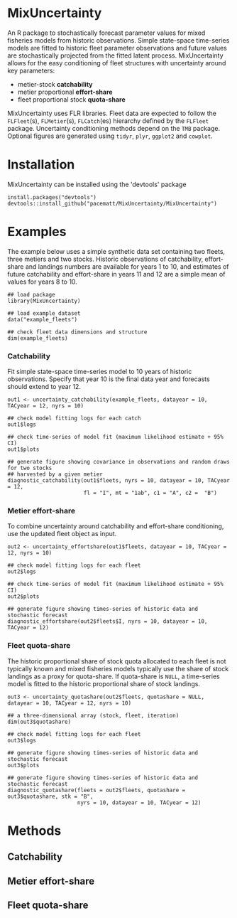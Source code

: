 # MixUncertainty
An R package to stochastically forecast parameter values for mixed fisheries models from historic observations. Simple state-space time-series models are fitted to historic fleet parameter observations and future values are stochastically projected from the fitted latent process. MixUncertainty allows for the easy conditioning of fleet structures with uncertainty around key parameters:

- metier-stock **catchability**
- metier proportional **effort-share**
- fleet proportional stock **quota-share**

MixUncertainty uses FLR libraries. Fleet data are expected to follow the `FLFleet`(s), `FLMetier`(s), `FLCatch`(es) hierarchy defined by the `FLFleet` package. Uncertainty conditioning methods depend on the `TMB` package. Optional figures are generated using `tidyr`, `plyr`, `ggplot2` and `cowplot`.

# Installation
MixUncertainty can be installed using the 'devtools' package

```{r}
install.packages("devtools")
devtools::install_github("pacematt/MixUncertainty/MixUncertainty")
```

# Examples
The example below uses a simple synthetic data set containing two fleets, three metiers and two stocks. Historic observations of catchability, effort-share and landings numbers are available for years 1 to 10, and estimates of future catchability and effort-share in years 11 and 12 are a simple mean of values for years 8 to 10. 

``` {r}
## load package
library(MixUncertainty)

## load example dataset
data("example_fleets")

## check fleet data dimensions and structure
dim(example_fleets)
```

### Catchability
Fit simple state-space time-series model to 10 years of historic observations. Specify that year 10 is the final data year and forecasts should extend to year 12.

``` {r}
out1 <- uncertainty_catchability(example_fleets, datayear = 10, TACyear = 12, nyrs = 10)

## check model fitting logs for each catch
out1$logs

## check time-series of model fit (maximum likelihood estimate + 95% CI)
out1$plots

## generate figure showing covariance in observations and random draws for two stocks
## harvested by a given metier
diagnostic_catchability(out1$fleets, nyrs = 10, datayear = 10, TACyear = 12,
                        fl = "I", mt = "1ab", c1 = "A", c2 =  "B")
```
### Metier effort-share
To combine uncertainty around catchability and effort-share conditioning, use the updated fleet object as input.

```{r}
out2 <- uncertainty_effortshare(out1$fleets, datayear = 10, TACyear = 12, nyrs = 10)

## check model fitting logs for each fleet
out2$logs

## check time-series of model fit (maximum likelihood estimate + 95% CI)
out2$plots

## generate figure showing times-series of historic data and stochastic forecast
diagnostic_effortshare(out2$fleets$I, nyrs = 10, datayear = 10, TACyear = 12)
```
### Fleet quota-share
The historic proportional share of stock quota allocated to each fleet is not typically known and mixed fisheries models typically use the share of stock landings as a proxy for quota-share. If quota-share is `NULL`, a time-series model is fitted to the historic proportional share of stock landings.

```{r}
out3 <- uncertainty_quotashare(out2$fleets, quotashare = NULL, datayear = 10, TACyear = 12, nyrs = 10)

## a three-dimensional array (stock, fleet, iteration)
dim(out3$quotashare)

## check model fitting logs for each fleet
out3$logs

## generate figure showing times-series of historic data and stochastic forecast
out3$plots

## generate figure showing times-series of historic data and stochastic forecast
diagnostic_quotashare(fleets = out2$fleets, quotashare = out3$quotashare, stk = "B",
                      nyrs = 10, datayear = 10, TACyear = 12)

```

# Methods
## Catchability

## Metier effort-share

## Fleet quota-share
